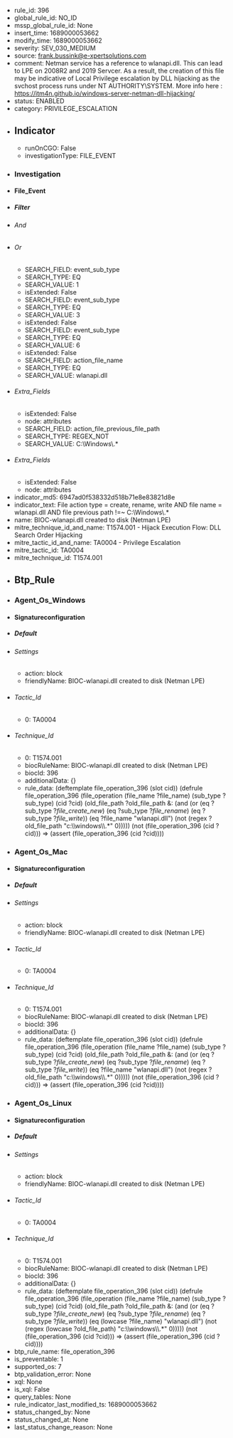 * rule_id: 396
* global_rule_id: NO_ID
* mssp_global_rule_id: None
* insert_time: 1689000053662
* modify_time: 1689000053662
* severity: SEV_030_MEDIUM
* source: frank.bussink@e-xpertsolutions.com
* comment: Netman service has a reference to  wlanapi.dll. This can lead to LPE on 2008R2 and 2019 Servcer. As a result, the creation of this file may be indicative of Local Privilege escalation by DLL hijacking as the svchost process runs under NT AUTHORITY\SYSTEM. More info here : https://itm4n.github.io/windows-server-netman-dll-hijacking/
* status: ENABLED
* category: PRIVILEGE_ESCALATION
* ## Indicator ##
  * runOnCGO: False
  * investigationType: FILE_EVENT
* ### Investigation ###
* #### File_Event ####
* ##### Filter #####
* ###### And ######
* ###### Or ######
  * SEARCH_FIELD: event_sub_type
  * SEARCH_TYPE: EQ
  * SEARCH_VALUE: 1
  * isExtended: False
  * SEARCH_FIELD: event_sub_type
  * SEARCH_TYPE: EQ
  * SEARCH_VALUE: 3
  * isExtended: False
  * SEARCH_FIELD: event_sub_type
  * SEARCH_TYPE: EQ
  * SEARCH_VALUE: 6
  * isExtended: False
  * SEARCH_FIELD: action_file_name
  * SEARCH_TYPE: EQ
  * SEARCH_VALUE: wlanapi.dll
* ###### Extra_Fields ######
  * isExtended: False
  * node: attributes
  * SEARCH_FIELD: action_file_previous_file_path
  * SEARCH_TYPE: REGEX_NOT
  * SEARCH_VALUE: C:\\Windows\\.*
* ###### Extra_Fields ######
  * isExtended: False
  * node: attributes
* indicator_md5: 6947ad0f538332d518b71e8e83821d8e
* indicator_text: File action type = create, rename, write AND file name = wlanapi.dll AND file previous path !=~ C:\\Windows\\.*
* name: BIOC-wlanapi.dll created to disk (Netman LPE)
* mitre_technique_id_and_name: T1574.001 - Hijack Execution Flow: DLL Search Order Hijacking
* mitre_tactic_id_and_name: TA0004 - Privilege Escalation
* mitre_tactic_id: TA0004
* mitre_technique_id: T1574.001
* ## Btp_Rule ##
* ### Agent_Os_Windows ###
* #### Signatureconfiguration ####
* ##### Default #####
* ###### Settings ######
  * action: block
  * friendlyName: BIOC-wlanapi.dll created to disk (Netman LPE)
* ###### Tactic_Id ######
  * 0: TA0004
* ###### Technique_Id ######
  * 0: T1574.001
  * biocRuleName: BIOC-wlanapi.dll created to disk (Netman LPE)
  * biocId: 396
  * additionalData: {}
  * rule_data: (deftemplate file_operation_396 (slot cid)) (defrule file_operation_396 (file_operation (file_name ?file_name) (sub_type ?sub_type) (cid ?cid) (old_file_path ?old_file_path &: (and (or (eq ?sub_type ?*file_create_new*) (eq ?sub_type ?*file_rename*) (eq ?sub_type ?*file_write*)) (eq ?file_name "wlanapi.dll") (not (regex ?old_file_path "c:\\\\windows\\\\.*" 0))))) (not (file_operation_396 (cid ?cid))) => (assert (file_operation_396 (cid ?cid))))
* ### Agent_Os_Mac ###
* #### Signatureconfiguration ####
* ##### Default #####
* ###### Settings ######
  * action: block
  * friendlyName: BIOC-wlanapi.dll created to disk (Netman LPE)
* ###### Tactic_Id ######
  * 0: TA0004
* ###### Technique_Id ######
  * 0: T1574.001
  * biocRuleName: BIOC-wlanapi.dll created to disk (Netman LPE)
  * biocId: 396
  * additionalData: {}
  * rule_data: (deftemplate file_operation_396 (slot cid)) (defrule file_operation_396 (file_operation (file_name ?file_name) (sub_type ?sub_type) (cid ?cid) (old_file_path ?old_file_path &: (and (or (eq ?sub_type ?*file_create_new*) (eq ?sub_type ?*file_rename*) (eq ?sub_type ?*file_write*)) (eq ?file_name "wlanapi.dll") (not (regex ?old_file_path "c:\\\\windows\\\\.*" 0))))) (not (file_operation_396 (cid ?cid))) => (assert (file_operation_396 (cid ?cid))))
* ### Agent_Os_Linux ###
* #### Signatureconfiguration ####
* ##### Default #####
* ###### Settings ######
  * action: block
  * friendlyName: BIOC-wlanapi.dll created to disk (Netman LPE)
* ###### Tactic_Id ######
  * 0: TA0004
* ###### Technique_Id ######
  * 0: T1574.001
  * biocRuleName: BIOC-wlanapi.dll created to disk (Netman LPE)
  * biocId: 396
  * additionalData: {}
  * rule_data: (deftemplate file_operation_396 (slot cid)) (defrule file_operation_396 (file_operation (file_name ?file_name) (sub_type ?sub_type) (cid ?cid) (old_file_path ?old_file_path &: (and (or (eq ?sub_type ?*file_create_new*) (eq ?sub_type ?*file_rename*) (eq ?sub_type ?*file_write*)) (eq (lowcase ?file_name) "wlanapi.dll") (not (regex (lowcase ?old_file_path) "c:\\\\windows\\\\.*" 0))))) (not (file_operation_396 (cid ?cid))) => (assert (file_operation_396 (cid ?cid))))
* btp_rule_name: file_operation_396
* is_preventable: 1
* supported_os: 7
* btp_validation_error: None
* xql: None
* is_xql: False
* query_tables: None
* rule_indicator_last_modified_ts: 1689000053662
* status_changed_by: None
* status_changed_at: None
* last_status_change_reason: None
